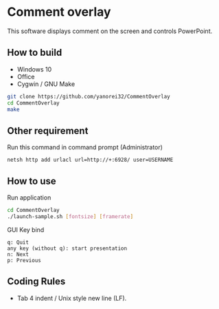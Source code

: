 # Comment overlay

This software displays comment on the screen and controls PowerPoint.

## How to build

* Windows 10
* Office
* Cygwin / GNU Make

```bash
git clone https://github.com/yanorei32/CommentOverlay
cd CommentOverlay
make
```

## Other requirement

Run this command in command prompt (Administrator)

```
netsh http add urlacl url=http://+:6928/ user=USERNAME
```

## How to use

Run application

```bash
cd CommentOverlay
./launch-sample.sh [fontsize] [framerate]
```

GUI Key bind

```
q: Quit
any key (without q): start presentation
n: Next
p: Previous
```

## Coding Rules
* Tab 4 indent / Unix style new line (LF).

